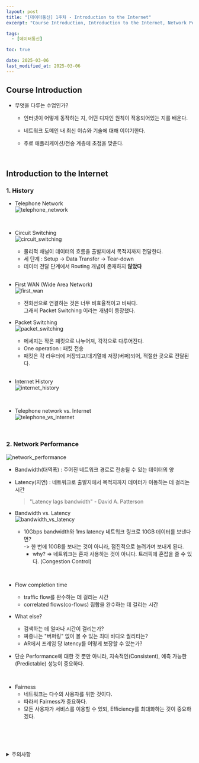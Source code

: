 ```yaml
---
layout: post
title: "[데이터통신] 1주차 - Introduction to the Internet"
excerpt: "Course Introduction, Introduction to the Internet, Network Performance"

tags:
  - [데이터통신]

toc: true

date: 2025-03-06
last_modified_at: 2025-03-06
---
```

## Course Introduction
- 무엇을 다루는 수업인가?  

  - 인터넷이 어떻게 동작하는 지, 어떤 디자인 원칙이 적용되어있는 지를 배운다.  

  - 네트워크 도메인 내 최신 이슈와 기술에 대해 이야기한다.  

  - 주로 애플리케이션/전송 계층에 초점을 맞춘다.  

<br>

## Introduction to the Internet
### 1. History
- Telephone Network  
![telephone_network][def]  

<br>

- Circuit Switching  
![circuit_switching][def2]  
  - 물리적 채널이 데이터의 흐름을 출발지에서 목적지까지 전달한다.  
  - 세 단계 : Setup -> Data Transfer -> Tear-down  
  - 데이터 전달 단계에서 Routing 개념이 존재하지 **않았다**  

  <br>

- First WAN (Wide Area Network)  
![first_wan][def3]  
  
  - 전화선으로 연결하는 것은 너무 비효율적이고 비싸다.  
  그래서 Packet Switching 이라는 개념이 등장했다.  

- Packet Switching  
![packet_switching][def4]  
  - 메세지는 작은 패킷으로 나누어져, 각각으로 다루어진다.  
  - One operation : 패킷 전송  
  - 패킷은 각 라우터에 저장되고/대기열에 저장(버퍼)되어, 적절한 곳으로 전달된다.  

  <br>

- Internet History  
![internet_history][def5]

<br>

- Telephone network vs. Internet  
![telephone_vs_internet][def6]  

<br>

### 2. Network Performance  
![network_performance][def7]  
- Bandwidth(대역폭) : 주어진 네트워크 경로로 전송될 수 있는 데이터의 양  
- Latency(지연) : 네트워크로 출발지에서 목적지까지 데이터가 이동하는 데 걸리는 시간  
  > "Latency lags bandwidth" - David A. Patterson  

- Bandwidth vs. Latency  
![bandwidth_vs_latency][def8]  
  - 10Gbps bandwidth와 1ms latency 네트워크 링크로 10GB 데이터를 보낸다면?  
  -> 한 번에 10GB를 보내는 것이 아니라, 점진적으로 늘려가며 보내게 된다.  
    - why? => 네트워크는 혼자 사용하는 것이 아니다. 트래픽에 혼잡을 줄 수 있다. (Congestion Control)  

<br>

- Flow completion time
  - traffic flow를 완수하는 데 걸리는 시간
  - correlated flows(co-flows) 집합을 완수하는 데 걸리는 시간  

- What else?
  - 검색하는 데 얼마나 시간이 걸리는가?
  - 짜증나는 "버퍼링" 없이 볼 수 있는 최대 비디오 퀄리티는?
  - AR에서 프레임 당 latency를 어떻게 보장할 수 있는가?  

- 단순 Performance에 대한 것 뿐만 아니라, 지속적인(Consistent), 예측 가능한(Predictable) 성능이 중요하다.  

<br>

- Fairness  
  - 네트워크는 다수의 사용자를 위한 것이다.  
  - 따라서 Fairness가 중요하다.  
  - 모든 사용자가 서비스를 이용할 수 있되, Efficiency를 최대화하는 것이 중요하겠다.  

<br>
<br>
<br>
<br>
<details>
<summary>주의사항</summary>
<div markdown="1">

이 포스팅은 강원대학교 김도형 교수님의 데이터통신 수업을 들으며 내용을 정리 한 것입니다.  
수업 내용에 대한 저작권은 교수님께 있으니,  
다른 곳으로의 무분별한 내용 복사를 자제해 주세요.

</div>
</details>

[def]: https://i.imgur.com/iXOqksR.png
[def2]: https://i.imgur.com/sLfblM6.png
[def3]: https://i.imgur.com/4X5khue.png
[def4]: https://i.imgur.com/X8Oegjm.png
[def5]: https://i.imgur.com/cVvEbv7.png
[def6]: https://i.imgur.com/SG8uYwX.png
[def7]: https://i.imgur.com/F0eD165.png
[def8]: https://i.imgur.com/1VovEko.png